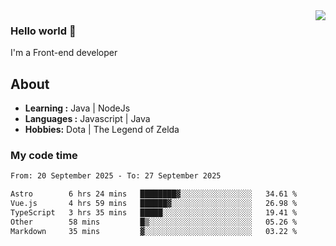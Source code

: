 <img align='right' src="https://github-readme-stats.vercel.app/api?username=jumodada&show_icons=true&theme=vue">

### Hello world 👋

I'm a Front-end developer 
    
## About
-  **Learning :** Java | NodeJs
-  **Languages :** Javascript | Java
-  **Hobbies:** Dota | The Legend of Zelda

### My code time

<!--START_SECTION:waka-->

```txt
From: 20 September 2025 - To: 27 September 2025

Astro        6 hrs 24 mins   ████████▓░░░░░░░░░░░░░░░░   34.61 %
Vue.js       4 hrs 59 mins   ██████▓░░░░░░░░░░░░░░░░░░   26.98 %
TypeScript   3 hrs 35 mins   █████░░░░░░░░░░░░░░░░░░░░   19.41 %
Other        58 mins         █▒░░░░░░░░░░░░░░░░░░░░░░░   05.26 %
Markdown     35 mins         ▓░░░░░░░░░░░░░░░░░░░░░░░░   03.22 %
```

<!--END_SECTION:waka-->
